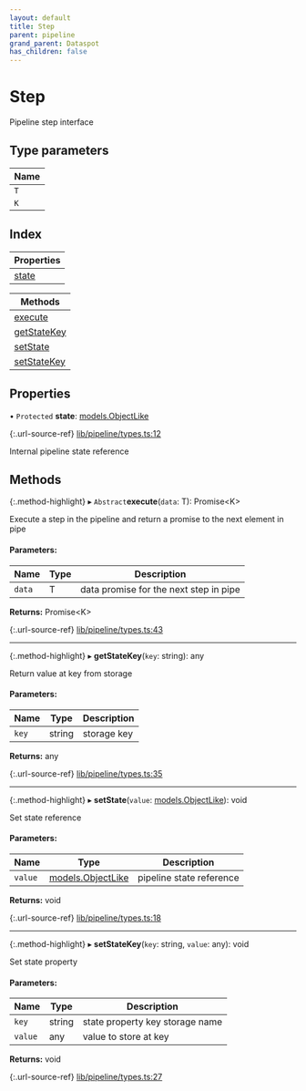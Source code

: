 ```yaml
---
layout: default
title: Step
parent: pipeline
grand_parent: Dataspot
has_children: false
---
```


# Step

Pipeline step interface

## Type parameters

Name |
------ |
`T` |
`K` |

## Index

| Properties |
|-----------|
| [state](#state) |

| Methods |
|-----------|
| [execute](#execute) |
| [getStateKey](#getstatekey) |
| [setState](#setstate) |
| [setStateKey](#setstatekey) |

## Properties

• `Protected` **state**: [models.ObjectLike](../../interfaces/models_objectlike)

{:.url-source-ref}
[lib/pipeline/types.ts:12](https://github.com/ascentcore/dataspot/blob/2fb173c/lib/pipeline/types.ts#L12)

Internal pipeline state reference

## Methods

{:.method-highlight}
▸ `Abstract`**execute**(`data`: T): Promise\<K>

Execute a step in the pipeline and return a promise to the next element in pipe

#### Parameters:

Name | Type | Description |
------ | ------ | ------ |
`data` | T | data promise for the next step in pipe  |

**Returns:** Promise\<K>

{:.url-source-ref}
[lib/pipeline/types.ts:43](https://github.com/ascentcore/dataspot/blob/2fb173c/lib/pipeline/types.ts#L43)

___

{:.method-highlight}
▸ **getStateKey**(`key`: string): any

Return value at key from storage

#### Parameters:

Name | Type | Description |
------ | ------ | ------ |
`key` | string | storage key  |

**Returns:** any

{:.url-source-ref}
[lib/pipeline/types.ts:35](https://github.com/ascentcore/dataspot/blob/2fb173c/lib/pipeline/types.ts#L35)

___

{:.method-highlight}
▸ **setState**(`value`: [models.ObjectLike](../../interfaces/models_objectlike)): void

Set state reference

#### Parameters:

Name | Type | Description |
------ | ------ | ------ |
`value` | [models.ObjectLike](../../interfaces/models_objectlike) | pipeline state reference  |

**Returns:** void

{:.url-source-ref}
[lib/pipeline/types.ts:18](https://github.com/ascentcore/dataspot/blob/2fb173c/lib/pipeline/types.ts#L18)

___

{:.method-highlight}
▸ **setStateKey**(`key`: string, `value`: any): void

Set state property

#### Parameters:

Name | Type | Description |
------ | ------ | ------ |
`key` | string | state property key storage name |
`value` | any | value to store at key  |

**Returns:** void

{:.url-source-ref}
[lib/pipeline/types.ts:27](https://github.com/ascentcore/dataspot/blob/2fb173c/lib/pipeline/types.ts#L27)
